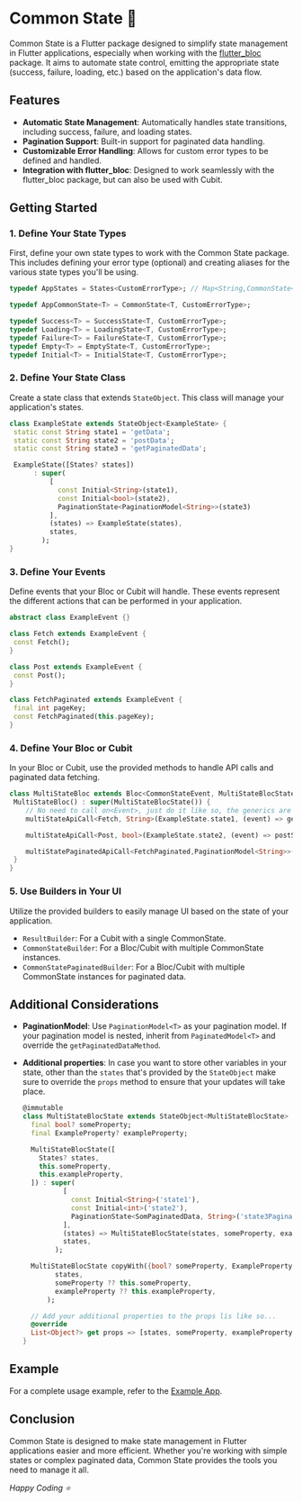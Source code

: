 # Common State 🔮

Common State is a Flutter package designed to simplify state management in Flutter applications, especially when working with the [flutter_bloc](https://github.com/felangel/bloc/tree/master/packages/flutter_bloc) package. It aims to automate state control, emitting the appropriate state (success, failure, loading, etc.) based on the application's data flow.

## Features

- **Automatic State Management**: Automatically handles state transitions, including success, failure, and loading states.
- **Pagination Support**: Built-in support for paginated data handling.
- **Customizable Error Handling**: Allows for custom error types to be defined and handled.
- **Integration with flutter_bloc**: Designed to work seamlessly with the flutter_bloc package, but can also be used with Cubit.

## Getting Started

### 1. Define Your State Types

First, define your own state types to work with the Common State package. This includes defining your error type (optional) and creating aliases for the various state types you'll be using.

```dart
typedef AppStates = States<CustomErrorType>; // Map<String,CommonState<dynamic,CustomErrorType>>

typedef AppCommonState<T> = CommonState<T, CustomErrorType>;

typedef Success<T> = SuccessState<T, CustomErrorType>;
typedef Loading<T> = LoadingState<T, CustomErrorType>;
typedef Failure<T> = FailureState<T, CustomErrorType>;
typedef Empty<T> = EmptyState<T, CustomErrorType>;
typedef Initial<T> = InitialState<T, CustomErrorType>;
```

### 2. Define Your State Class

Create a state class that extends `StateObject`. This class will manage your application's states.

```dart
class ExampleState extends StateObject<ExampleState> {
 static const String state1 = 'getData';
 static const String state2 = 'postData';
 static const String state3 = 'getPaginatedData';

 ExampleState([States? states])
      : super(
          [
            const Initial<String>(state1),
            const Initial<bool>(state2),
            PaginationState<PaginationModel<String>>(state3)
          ],
          (states) => ExampleState(states),
          states,
        );
}
```

### 3. Define Your Events

Define events that your Bloc or Cubit will handle. These events represent the different actions that can be performed in your application.

```dart
abstract class ExampleEvent {}

class Fetch extends ExampleEvent {
 const Fetch();
}

class Post extends ExampleEvent {
 const Post();
}

class FetchPaginated extends ExampleEvent {
 final int pageKey;
 const FetchPaginated(this.pageKey);
}
```

### 4. Define Your Bloc or Cubit

In your Bloc or Cubit, use the provided methods to handle API calls and paginated data fetching.

```dart
class MultiStateBloc extends Bloc<CommonStateEvent, MultiStateBlocState> {
 MultiStateBloc() : super(MultiStateBlocState()) {
    // No need to call on<Event>, just do it like so, the generics are - <Event, ReturnType>
    multiStateApiCall<Fetch, String>(ExampleState.state1, (event) => getSomeDataUseCase());

    multiStateApiCall<Post, bool>(ExampleState.state2, (event) => postSomeDataUseCase());

    multiStatePaginatedApiCall<FetchPaginated,PaginationModel<String>>(ExampleState.state3, (event) => someUseCase(), (event) => event.pageKey);
 }
}
```

### 5. Use Builders in Your UI

Utilize the provided builders to easily manage UI based on the state of your application.

- `ResultBuilder`: For a Cubit with a single CommonState.
- `CommonStateBuilder`: For a Bloc/Cubit with multiple CommonState instances.
- `CommonStatePaginatedBuilder`: For a Bloc/Cubit with multiple CommonState instances for paginated data.

## Additional Considerations

- **PaginationModel<T>**: Use `PaginationModel<T>` as your pagination model. If your pagination model is nested, inherit from `PaginatedModel<T>` and override the `getPaginatedDataMethod`.
  
- **Additional properties**: In case you want to store other variables in your state, other than the `states` that's provided by the `StateObject` make sure to override the `props` method to ensure that your updates will take place.
  ```dart
  @immutable
  class MultiStateBlocState extends StateObject<MultiStateBlocState> {
    final bool? someProperty;
    final ExampleProperty? exampleProperty; 

    MultiStateBlocState([
      States? states,
      this.someProperty,
      this.exampleProperty,
    ]) : super(
            [
              const Initial<String>('state1'),
              const Initial<int>('state2'),
              PaginationState<SomPaginatedData, String>('state3Pagination')
            ],
            (states) => MultiStateBlocState(states, someProperty, exampleProperty),
            states,
          );  

    MultiStateBlocState copyWith({bool? someProperty, ExampleProperty? exampleProperty}) => MultiStateBlocState(
          states,
          someProperty ?? this.someProperty,
          exampleProperty ?? this.exampleProperty,
        );  

    // Add your additional properties to the props lis like so...
    @override
    List<Object?> get props => [states, someProperty, exampleProperty];
  }
    ```

## Example

For a complete usage example, refer to the [Example App](https://gitlab.com/humynewversion/common_state/-/tree/main/example?ref_type=heads).

## Conclusion

Common State is designed to make state management in Flutter applications easier and more efficient. Whether you're working with simple states or complex paginated data, Common State provides the tools you need to manage it all.

*Happy Coding ⭐*